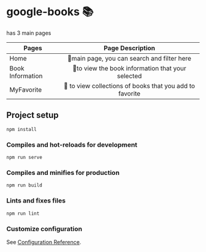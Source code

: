 # google-books 📚
has 3 main pages

| Pages  | Page Description  |
| ------------- |:-------------:|
| Home     | 🏡main page, you can search and filter here    |
| Book Information     | 📄to view the book information that your selected     |
| MyFavorite     | 💟 to view collections of books that you add to favorite    |

## Project setup
```
npm install
```

### Compiles and hot-reloads for development
```
npm run serve
```

### Compiles and minifies for production
```
npm run build
```

### Lints and fixes files
```
npm run lint
```

### Customize configuration
See [Configuration Reference](https://cli.vuejs.org/config/).
